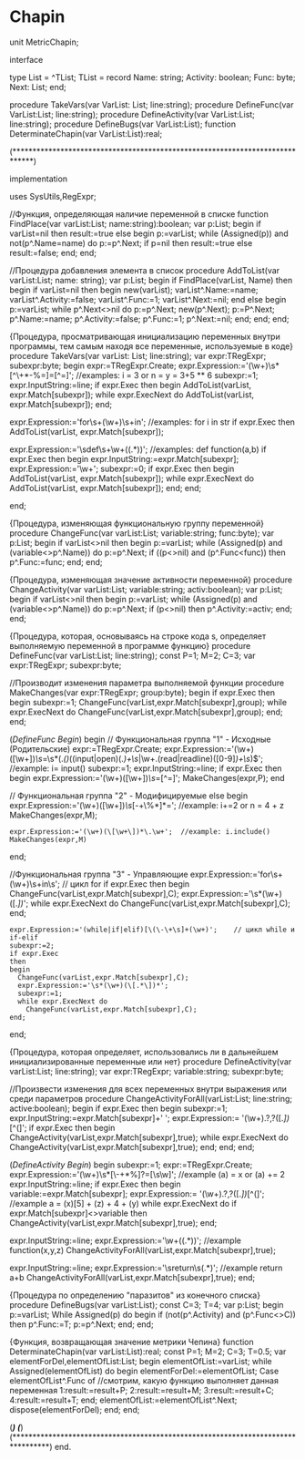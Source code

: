 # Chapin
unit MetricChapin;

interface

type List = ^TList;
     TList = record
       Name: string;
       Activity: boolean;
       Func: byte;
       Next: List;
     end;

procedure TakeVars(var VarList: List; line:string);
procedure DefineFunc(var VarList:List; line:string);
procedure DefineActivity(var VarList:List; line:string);
procedure DefineBugs(var VarList:List);
function  DeterminateChapin(var VarList:List):real;




(*****************************************************************************)

implementation

uses SysUtils,RegExpr;


//Функция, определяющая наличие переменной в списке
function FindPlace(var varList:List; name:string):boolean;
var p:List;
begin
  if varList=nil
  then result:=true
  else
  begin
    p:=varList;
    while (Assigned(p)) and not(p^.Name=name) do p:=p^.Next;
    if p=nil
    then result:=true
    else result:=false;
  end;
end;

//Процедура добавления элемента в список
procedure AddToList(var varList:List; name: string);
var
  p:List;
begin
if FindPlace(varList, Name) then
begin
  if  varList=nil
  then
    begin
      new(varList);
      varList^.Name:=name;
      varList^.Activity:=false;
      varList^.Func:=1;
      varList^.Next:=nil;
    end
  else
    begin
      p:=varList;
      while p^.Next<>nil do
        p:=p^.Next;
      new(p^.Next);
      p:=P^.Next;
      p^.Name:=name;
      p^.Activity:=false;
      p^.Func:=1;
      p^.Next:=nil;
    end;
end;
end;


{Процедура, просматривающая инициализацию переменных внутри программы,
тем самым находя все переменные, используемые в коде}
procedure TakeVars(var varList: List; line:string);
var expr:TRegExpr;
    subexpr:byte;
begin
  expr:=TRegExpr.Create;
  expr.Expression:='(\w+)\s*[^\\\+\*\-\%\=]=[^=]'; //examples: i = 3 or n = y = 3+5 ** 6
  subexpr:=1;
  expr.InputString:=line;
  if expr.Exec then
  begin
    AddToList(varList, expr.Match[subexpr]);
    while expr.ExecNext do
      AddToList(varList, expr.Match[subexpr]);
  end;

  expr.Expression:='for\s+(\w+)\s+in';  //examples: for i in str
  if expr.Exec then
    AddToList(varList, expr.Match[subexpr]);

  expr.Expression:='\sdef\s+\w+\((.*)\)';  //examples: def function(a,b)
  if expr.Exec then
  begin
    expr.InputString:=expr.Match[subexpr];
    expr.Expression:='\w+';
    subexpr:=0;
    if expr.Exec then
    begin
      AddToList(varList, expr.Match[subexpr]);
      while expr.ExecNext do
        AddToList(varList, expr.Match[subexpr]);
    end;
  end;

end;


{Процедура, изменяющая функциональную группу переменной}
procedure ChangeFunc(var varList:List; variable:string; func:byte);
var p:List;
begin
  if varList<>nil
  then
  begin
    p:=varList;
    while (Assigned(p) and (variable<>p^.Name)) do
      p:=p^.Next;
    if ((p<>nil) and (p^.Func<func)) then
      p^.Func:=func;
  end;
end;

{Процедура, изменяющая значение активности переменной}
procedure ChangeActivity(var varList:List; variable:string; activ:boolean);
var p:List;
begin
  if varList<>nil
  then
  begin
    p:=varList;
    while (Assigned(p) and (variable<>p^.Name)) do
      p:=p^.Next;
    if (p<>nil) then  p^.Activity:=activ;
  end;
end;


{Процедура, которая, основываясь на строке кода s, определяет выполняемую
переменной в программе функцию}
procedure DefineFunc(var varList:List; line:string);
const P=1;
      M=2;
      C=3;
var expr:TRegExpr;
    subexpr:byte;

  //Производит изменения параметра выполняемой функции
  procedure MakeChanges(var expr:TRegExpr; group:byte);
  begin
  if expr.Exec
    then
    begin
      subexpr:=1;
      ChangeFunc(varList,expr.Match[subexpr],group);
      while expr.ExecNext do
        ChangeFunc(varList,expr.Match[subexpr],group);
    end;
  end;

(*DefineFunc Begin*)
begin
  // Функциональная группа "1" - Исходные (Родительские)
  expr:=TRegExpr.Create;
  expr.Expression:='(\w+)(\[\w+\])*\s*=\s*(.*\()*((input|open)\(.*\)+\s*|\w+\.(read|readline)\([0-9]*\)+\s*)$';  //example: i= input()
  subexpr:=1;
  expr.InputString:=line;
  if expr.Exec
  then
  begin
    expr.Expression:='(\w+)(\[\w+\])*\s*=[^=]';
    MakeChanges(expr,P);
  end

  // Функциональная группа "2" - Модифицируемые
  else
  begin
    expr.Expression:='(\w+)(\[\w+\])*\s*[\-\+\\\%\*]*=';  //example: i+=2 or n = 4 + z
    MakeChanges(expr,M);

    expr.Expression:='(\w+)(\[\w+\])*\.\w+';  //example: i.include()
    MakeChanges(expr,M)
  end;

  //Функциональная группа "3"  - Управляющие
    expr.Expression:='for\s+(\w+)\s+in\s';    // цикл for
    if expr.Exec
    then
    begin
      ChangeFunc(varList,expr.Match[subexpr],C);
      expr.Expression:='\s*(\w+)(\[.*\])*';
      while expr.ExecNext do
        ChangeFunc(varList,expr.Match[subexpr],C);
    end;

    expr.Expression:='(while|if|elif)[\(\-\+\s]+(\w+)';    // цикл while и if-elif
    subexpr:=2;
    if expr.Exec
    then
    begin
      ChangeFunc(varList,expr.Match[subexpr],C);
      expr.Expression:='\s*(\w+)(\[.*\])*';
      subexpr:=1;
      while expr.ExecNext do
        ChangeFunc(varList,expr.Match[subexpr],C);
    end;

end;

{Процедура, которая определяет, использовались ли в дальнейшем
инициализированные переменные или нет}
procedure DefineActivity(var varList:List; line:string);
var expr:TRegExpr;
    variable:string;
    subexpr:byte;

  //Произвести изменения для всех переменных внутри выражения или среди параметров
  procedure ChangeActivityForAll(varList:List; line:string; active:boolean);
  begin
    if expr.Exec then
    begin
      subexpr:=1;
      expr.InputString:=expr.Match[subexpr]+' ';
      expr.Expression:= '(\w+)\.?\,?(\[.*\])*[^(]';
      if expr.Exec then
        begin
          ChangeActivity(varList,expr.Match[subexpr],true);
          while expr.ExecNext do
            ChangeActivity(varList,expr.Match[subexpr],true);
        end;
    end;
  end;

(*DefineActivity Begin*)
begin
  subexpr:=1;
  expr:=TRegExpr.Create;
  expr.Expression:='(\w+)\s*[\\\-\+\*\%]?=[\s\w]'; //example (a) = x  or (a) += 2
  expr.InputString:=line;
  if expr.Exec then
  begin
    variable:=expr.Match[subexpr];
    expr.Expression:= '(\w+)\.?\,?(\[.*\])*[^(]';  //example a = (x)[5] + (z) + 4 + (y)
    while expr.ExecNext do
      if expr.Match[subexpr]<>variable then
        ChangeActivity(varList,expr.Match[subexpr],true);
  end;

  expr.InputString:=line;
  expr.Expression:='\w+\((.*)\)';      //example function(x,y,z)
  ChangeActivityForAll(varList,expr.Match[subexpr],true);

  expr.InputString:=line;
  expr.Expression:='\sreturn\s(.*)';  //example return a+b
  ChangeActivityForAll(varList,expr.Match[subexpr],true);
end;



{Процедура по определению "паразитов" из конечного списка}
procedure DefineBugs(var varList:List);
const C=3;
      T=4;
var p:List;
begin
  p:=varList;
  While Assigned(p) do
  begin
    if (not(p^.Activity) and (p^.Func<>C)) then p^.Func:=T;
    p:=p^.Next;
  end;
end;



{Функция, возвращающая значение метрики Чепина}
function DeterminateChapin(var varList:List):real;
const P=1;
      M=2;
      C=3;
      T=0.5;
var elementForDel,elementOfList:List;
begin
  elementOfList:=varList;
  while Assigned(elementOfList) do
  begin
    elementForDel:=elementOfList;
    Case elementOfList^.Func of //смотрим, какую функцию выполняет данная переменная
      1:result:=result+P;
      2:result:=result+M;
      3:result:=result+C;
      4:result:=result+T;
    end;
    elementOfList:=elementOfList^.Next;
    dispose(elementForDel);
  end;
end;


(*********************************************************************************)
(*********************************************************************************)
(*********************************************************************************)
end.
